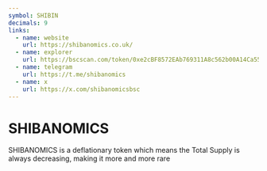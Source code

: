 ```yaml
---
symbol: SHIBIN
decimals: 9
links:
  - name: website
    url: https://shibanomics.co.uk/
  - name: explorer
    url: https://bscscan.com/token/0xe2cBF8572EAb769311A8c562b00A14Ca55eaa0EA
  - name: telegram
    url: https://t.me/shibanomics
  - name: x
    url: https://x.com/shibanomicsbsc
---
```


# SHIBANOMICS

SHIBANOMICS is a deflationary token which means the Total Supply is always decreasing, making it more and more rare
